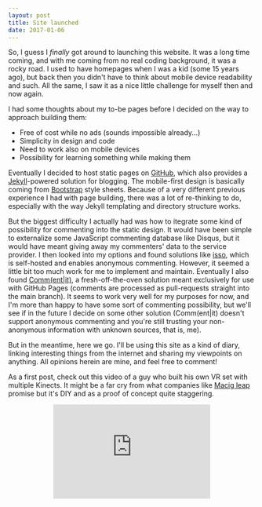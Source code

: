 ```yaml
---
layout: post
title: Site launched
date: 2017-01-06
---
```


<p>So, I guess I <i>finally</i> got around to launching this website. It was a long time coming, and with me coming from no real coding background, it was a rocky road. I used to have homepages when I was a kid (some 15 years ago), but back then you didn't have to think about mobile device readability and such. All the same, I saw it as a nice little challenge for myself then and now again.

I had some thoughts about my to-be pages before I decided on the way to approach building them:</p>

* Free of cost while no ads (sounds impossible already...)
* Simplicity in design and code
* Need to work also on mobile devices
* Possibility for learning something while making them

<p>Eventually I decided to host static pages on <a href="https://github.com/AnttiTenkanen/anttitenkanen.github.io">GitHub</a>, which also provides a <a href="https://jekyllrb.com/">Jekyll</a>-powered solution for blogging. The mobile-first design is basically coming from <a href="https://getbootstrap.com/">Bootstrap</a> style sheets. Because of a very different previous experience I had with page building, there was a lot of re-thinking to do, especially with the way Jekyll templating and directory structure works.</p>

<p>But the biggest difficulty I actually had was how to itegrate some kind of possibility for commenting into the static design. It would have been simple to externalize some JavaScript commenting database like Disqus, but it would have meant giving away my commenters' data to the service provider. I then looked into my options and found solutions like <a href ="https://posativ.org/isso/">isso</a>, which is self-hosted and enables anonymous commenting. However, it seemed a little bit too much work for me to implement and maintain. Eventually I also found <a href="https://commentit.io/">Comm(ent|it)</a>, a fresh-off-the-oven solution meant exclusively for use with GitHub Pages (comments are processed as pull-requests straight into the main branch). It seems to work very well for my purposes for now, and I'm more than happy to have some sort of commenting possibility, but we'll see if in the future I decide on some other solution (Comm(ent|it) doesn't support anonymous commenting and you're still trusting your non-anonymous information with unknown sources, that is, me).</p>

<p>But in the meantime, here we go. I'll be using this site as a kind of diary, linking interesting things from the internet and sharing my viewpoints on anything. All opinions herein are mine, and feel free to comment!</p>

<p> As a first post, check out this video of a guy who built his own VR set with multiple Kinects. It might be a far cry from what companies like <a href="http://www.wired.com/2016/04/magic-leap-vr/" target="_blank">Macig leap</a> promise but it's DIY and as a proof of concept quite staggering.</p>
<div style="margin: 0px auto; text-align: center;">
<iframe width="320" height="192" src="https://www.youtube.com/embed/Ghgbycqb92c" frameborder="0" allowfullscreen image-center></iframe>
</div>

